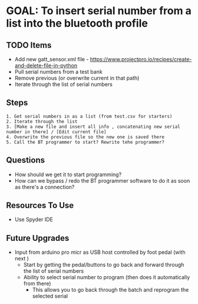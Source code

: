 
# GOAL: To insert serial number from a list into the bluetooth profile

## TODO Items
- Add new gatt_sensor.xml file - https://www.projectpro.io/recipes/create-and-delete-file-in-python
- Pull serial numbers from a test bank
- Remove previous (or overwrite current in that path)
- Iterate through the list of serial numbers

## Steps
```
1. Get serial numbers in as a list (from test.csv for starters)
2. Iterate through the list
3. [Make a new file and insert all info , concatenating new serial number in there] / [Edit current file]
4. Overwrite the previous file so the new one is saved there
5. Call the BT programmer to start? Rewrite tehe programmer?

```

## Questions
- How should we get it to start programming?
- How can we bypass / redo the BT programmer software to do it as soon as there's a connection?

## Resources To Use
- Use Spyder IDE

## Future Upgrades
- Input from arduino pro micr as USB host controlled by foot pedal (with next )
  - Start by getting the pedal/buttons to go back and forward through the list of serial numbers
  - Ability to select serial number to program (then does it automatically from there)
    - This allows you to go back through the batch and reprogram the selected serial